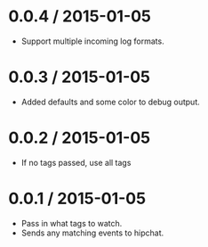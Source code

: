 
0.0.4 / 2015-01-05
==================

  * Support multiple incoming log formats.

0.0.3 / 2015-01-05
==================

  * Added defaults and some color to debug output.

0.0.2 / 2015-01-05
==================

  * If no tags passed, use all tags

0.0.1 / 2015-01-05
==================

  * Pass in what tags to watch.
  * Sends any matching events to hipchat.
